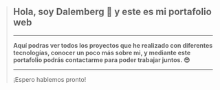 >## Hola, soy Dalemberg 👋 y este es mi portafolio web
>***
>**Aquí podras ver todos los proyectos que he realizado con diferentes tecnologías, conocer un poco más sobre mi, y mediante este portafolio podrás contactarme para poder trabajar juntos. 😎**
>***
>¡Espero hablemos pronto!